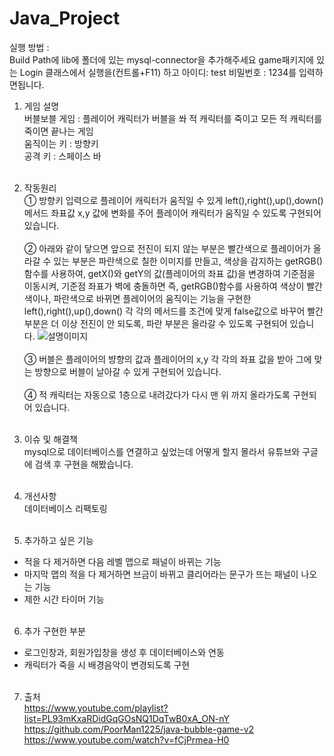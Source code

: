 # Java_Project

실행 방법 :<br>
Build Path에 lib에 폴더에 있는 mysql-connector을 추가해주세요
game패키지에 있는 Login 클래스에서 실행을(컨트롤+F11) 하고 아이디: test 비밀번호 : 1234를 입력하면됩니다.<br>

1. 게임 설명<br>
버블보블 게임 : 플레이어 캐릭터가 버블을 쏴 적 캐릭터를 죽이고 모든 적 캐릭터를 죽이면 끝나는 게임<br>
움직이는 키 : 방향키 <br>
공격 키 : 스페이스 바 <br><br>

2. 작동원리<br>
① 방향키 입력으로 플레이어 캐릭터가 움직일 수 있게  left(),right(),up(),down()메서드 좌표값 x,y 값에 변화를 주어 플레이어 캐릭터가 움직일 수 있도록 구현되어 있습니다.<br><br>
② 아래와 같이 닿으면 앞으로 전진이 되지 않는 부분은 빨간색으로 플레이어가 올라갈 수 있는 부분은 파란색으로 칠한 이미지를 만들고, 색상을 감지하는 getRGB()함수를 사용하여, getX()와 getY의 값(플레이어의 좌표 값)을 변경하여 기준점을 이동시켜, 기준점 좌표가 벽에 충돌하면 즉, getRGB()함수를 사용하여 색상이 빨간색이나, 파란색으로 바뀌면 플레이어의 움직이는 기능을 구현한  left(),right(),up(),down() 각 각의 메서드를 조건에 맞게 false값으로 바꾸어 빨간 부분은  더 이상 전진이 안 되도록, 파란 부분은 올라갈 수 있도록 구현되어 있습니다.
![설명이미지](https://user-images.githubusercontent.com/117806984/208656903-df9e93a1-7288-4fec-afdd-95970a45caf0.png)<br><br>
③  버블은 플레이어의 뱡향의 값과 플레이어의 x,y 각 각의 좌표 값을 받아 그에 맞는 방향으로 버블이 날아갈 수 있게 구현되어 있습니다.<br><br>
④ 적 캐릭터는 자동으로 1층으로 내려갔다가 다시 맨 위 까지 올라가도록 구현되어 있습니다.<br><br>

3. 이슈 및 해결책<br>
mysql으로 데이터베이스를 연결하고 싶었는데 어떻게 할지 몰라서 유튜브와 구글에 검색 후 구현을 해봤습니다.<br><br>



4. 개선사항<br>
데이터베이스 리팩토링<br><br>



5. 추가하고 싶은 기능
- 적을 다 제거하면  다음 레벨 맵으로 패널이 바뀌는 기능 <br>
- 마지막 맵의 적을 다 제거하면 브금이 바뀌고 클리어라는 문구가 뜨는 패널이 나오는 기능<br>
- 제한 시간 타이머 기능<br><br>

6. 추가 구현한 부분
- 로그인창과, 회원가입창을 생성 후 데이터베이스와 연동<br>
- 캐릭터가 죽을 시 배경음악이 변경되도록 구현<br><br>


7. 출처<br>
https://www.youtube.com/playlist?list=PL93mKxaRDidGqGOsNQ1DqTwB0xA_ON-nY<br>
https://github.com/PoorMan1225/java-bubble-game-v2<br>
https://www.youtube.com/watch?v=fCjPrmea-H0<br>

